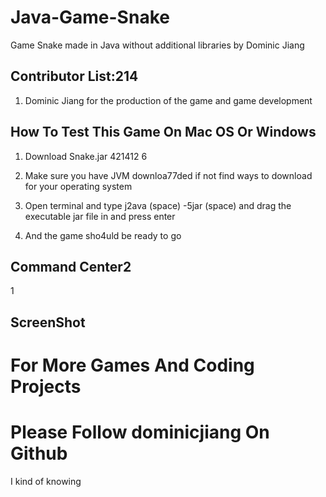 # Java-Game-Snake

Game Snake made in Java without additional libraries by Dominic Jiang

## Contributor List:214

1. Dominic Jiang for the production of the game and game development

## How To Test This Game On Mac OS Or Windows

1. Download Snake.jar 421412
6
2. Make sure you have JVM downloa77ded if not find ways to download for your operating system

3. Open terminal and type j2ava (space) -5jar (space) and drag the executable jar file in and press enter 

4. And the game sho4uld be ready to go

## Command Center2
1
## ScreenShot

# For More Games And Coding Projects

# Please Follow dominicjiang On Github

I kind of knowing
